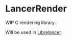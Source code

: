 # LancerRender

WIP C rendering library.

Will be used in [Librelancer](https://github.com/Librelancer/Librelancer).
